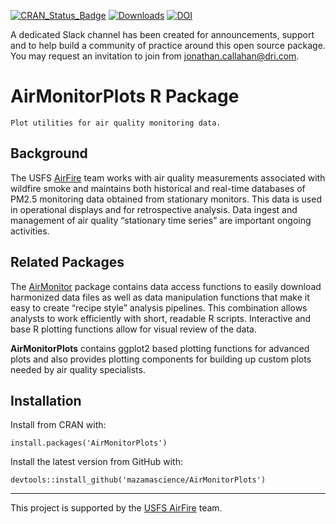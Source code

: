 [![CRAN\_Status\_Badge](https://www.r-pkg.org/badges/version/AirMonitorPlots)](https://cran.r-project.org/package=AirMonitorPlots)
[![Downloads](https://cranlogs.r-pkg.org/badges/AirMonitorPlots)](https://cran.r-project.org/package=AirMonitorPlots)
[![DOI](https://zenodo.org/badge/123438756.svg)](https://zenodo.org/badge/latestdoi/123438756)


A dedicated Slack channel has been created for announcements, support and to 
help build a community of practice around this open source package. You may 
request an invitation to join from jonathan.callahan@dri.com.

# AirMonitorPlots R Package

```
Plot utilities for air quality monitoring data.
```

## Background

The USFS [AirFire](http://www.airfire.org) team works with air quality 
measurements associated with wildfire smoke and maintains both historical and 
real-time databases of PM2.5 monitoring data obtained from stationary monitors. 
This data is used in operational displays and for retrospective analysis. Data 
ingest and management of air quality “stationary time series” are important 
ongoing activities.

## Related Packages

The [AirMonitor](https://mazamascience.github.io/AirMonitor/) package contains 
data access functions to easily download harmonized data files as well as data 
manipulation functions that make it easy to create “recipe style” analysis 
pipelines. This combination allows analysts to work efficiently with short, 
readable R scripts. Interactive and base R plotting functions allow for visual 
review of the data.

**AirMonitorPlots** contains ggplot2 based plotting functions for advanced plots
and also provides plotting components for building up custom plots needed by 
air quality specialists.

## Installation

Install from CRAN with:

`install.packages('AirMonitorPlots')`

Install the latest version from GitHub with:

`devtools::install_github('mazamascience/AirMonitorPlots')`

------------------------------------------------------------------------

This project is supported by the [USFS AirFire](https://www.airfire.org) team.

